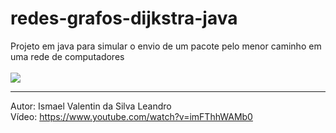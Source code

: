 # redes-grafos-dijkstra-java
Projeto em java para simular o envio de um pacote pelo menor caminho em uma rede de computadores
<br/>
<br/>
<img src="https://upload.wikimedia.org/wikipedia/commons/thumb/e/e4/DijkstraDemo.gif/220px-DijkstraDemo.gif"/>
<br/><hr/>
Autor: Ismael Valentin da Silva Leandro
<br/>
Vídeo: https://www.youtube.com/watch?v=imFThhWAMb0
